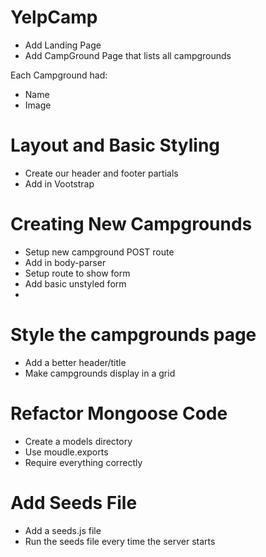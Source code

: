 # YelpCamp

* Add Landing Page
* Add CampGround Page that lists all campgrounds

Each Campground had:
* Name
* Image


# Layout and Basic Styling
* Create our header and footer partials
* Add in Vootstrap

# Creating New Campgrounds
* Setup new campground POST route
* Add in body-parser
* Setup route to show form
* Add basic unstyled form
* 

# Style the campgrounds page
* Add a better header/title
* Make campgrounds display in a grid

# Refactor Mongoose Code
* Create a models directory
* Use moudle.exports
* Require everything correctly

# Add Seeds File
* Add a seeds.js file
* Run the seeds file every time the server starts